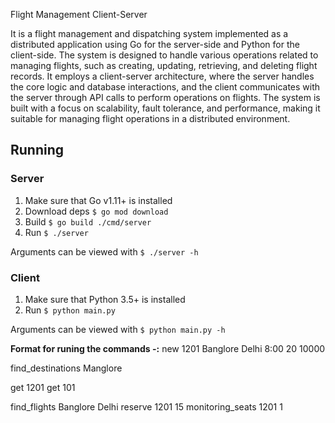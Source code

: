 
Flight Management Client-Server

It is a flight management and dispatching system implemented as a distributed application using Go for the server-side and Python for the client-side. The system is designed to handle various operations related to managing flights, such as creating, updating, retrieving, and deleting flight records. It employs a client-server architecture, where the server handles the core logic and database interactions, and the client communicates with the server through API calls to perform operations on flights. The system is built with a focus on scalability, fault tolerance, and performance, making it suitable for managing flight operations in a distributed environment.
## Running

### Server


1. Make sure that Go v1.11+ is installed
2. Download deps `$ go mod download`
3. Build `$ go build ./cmd/server`
4. Run `$ ./server`

Arguments can be viewed with `$ ./server -h`

### Client

1. Make sure that Python 3.5+ is installed
2. Run `$ python main.py`

Arguments can be viewed with `$ python main.py -h`

**Format for runing the commands -:**
new 1201 Banglore Delhi 8:00 20 10000

find_destinations Manglore

get 1201
get 101

find_flights Banglore Delhi
reserve 1201 15
monitoring_seats 1201 1
